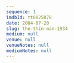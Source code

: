 ```yaml
---
sequence: 1
imdbId: tt0025878
date: 2004-07-20
slug: the-thin-man-1934
medium: null
venue: null
venueNotes: null
mediumNotes: null
---
```


